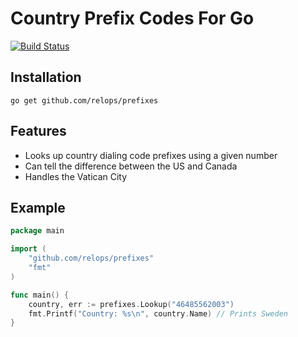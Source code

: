 Country Prefix Codes For Go
===========================

[![Build Status](https://travis-ci.org/relops/prefixes.png?branch=master)](https://travis-ci.org/relops/prefixes)

Installation
------------

    go get github.com/relops/prefixes


Features
--------

* Looks up country dialing code prefixes using a given number
* Can tell the difference between the US and Canada
* Handles the Vatican City

Example
-------

```go
package main

import (
	"github.com/relops/prefixes"
	"fmt"
)

func main() {
	country, err := prefixes.Lookup("46485562003")
	fmt.Printf("Country: %s\n", country.Name) // Prints Sweden
}
```
